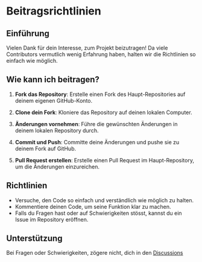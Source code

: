 # Beitragsrichtlinien

## Einführung

Vielen Dank für dein Interesse, zum Projekt beizutragen! Da viele Contributors vermutlich wenig Erfahrung haben, halten wir die Richtlinien so einfach wie möglich.

## Wie kann ich beitragen?

1. **Fork das Repository**: Erstelle einen Fork des Haupt-Repositories auf deinem eigenen GitHub-Konto.

2. **Clone dein Fork**: Kloniere das Repository auf deinen lokalen Computer.

3. **Änderungen vornehmen**: Führe die gewünschten Änderungen in deinem lokalen Repository durch.

4. **Commit und Push**: Committe deine Änderungen und pushe sie zu deinem Fork auf GitHub.

5. **Pull Request erstellen**: Erstelle einen Pull Request im Haupt-Repository, um die Änderungen einzureichen.

## Richtlinien

- Versuche, den Code so einfach und verständlich wie möglich zu halten.
- Kommentiere deinen Code, um seine Funktion klar zu machen.
- Falls du Fragen hast oder auf Schwierigkeiten stösst, kannst du ein Issue im Repository eröffnen.

## Unterstützung

Bei Fragen oder Schwierigkeiten, zögere nicht, dich in den [Discussions](https://github.com/lbatschelet/Programmieren-fuer-Naturwissenschaften/discussions)
